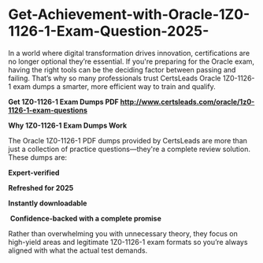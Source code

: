 # Get-Achievement-with-Oracle-1Z0-1126-1-Exam-Question-2025-
<p>In a world where digital transformation drives innovation, certifications are no longer optional they&rsquo;re essential. If you&#39;re preparing for the Oracle exam, having the right tools can be the deciding factor between passing and failing. That&rsquo;s why so many professionals trust CertsLeads Oracle 1Z0-1126-1 exam dumps a smarter, more efficient way to train and qualify.</p> <p><strong>Get 1Z0-1126-1 Exam Dumps PDF&nbsp;<a href="http://www.certsleads.com/oracle/1z0-1126-1-exam-questions">http://www.certsleads.com/oracle/1z0-1126-1-exam-questions</a></strong></p> <p><strong>Why 1Z0-1126-1 Exam Dumps Work</strong></p> <p>The Oracle 1Z0-1126-1 PDF dumps provided by CertsLeads are more than just a collection of practice questions&mdash;they&#39;re a complete review solution. These dumps are:</p> <p><strong>Expert-verified</strong></p> <p><strong>Refreshed for 2025</strong></p> <p><strong>Instantly downloadable</strong></p> <p>&nbsp;<strong>Confidence-backed with a complete promise</strong></p> <p>Rather than overwhelming you with unnecessary theory, they focus on high-yield areas and legitimate 1Z0-1126-1 exam formats so you&rsquo;re always aligned with what the actual test demands.</p> <p>&nbsp;</p>
